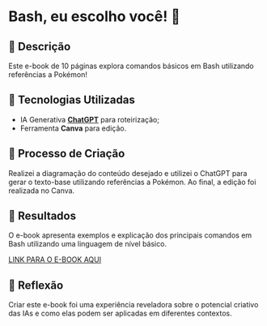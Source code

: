 # Bash, eu escolho você! 🌌

## 📒 Descrição
Este e-book de 10 páginas explora comandos básicos em Bash utilizando referências a Pokémon!

## 🤖 Tecnologias Utilizadas
- IA Generativa **[ChatGPT](https://chat.openai.com)** para roteirização;
- Ferramenta **Canva** para edição.

## 🧐 Processo de Criação
Realizei a diagramação do conteúdo desejado e utilizei o ChatGPT para gerar o texto-base utilizando referências a Pokémon. Ao final, a edição foi realizada no Canva.

## 🚀 Resultados
O e-book apresenta exemplos e explicação dos principais comandos em Bash utilizando uma linguagem de nível básico. 

[LINK PARA O E-BOOK AQUI]()

## 💭 Reflexão
Criar este e-book foi uma experiência reveladora sobre o potencial criativo das IAs e como elas podem ser aplicadas em diferentes contextos.
